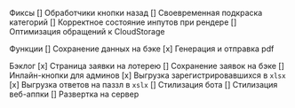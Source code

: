 Фиксы
[] Обработчики кнопки назад
[] Своевременная подкраска категорий
[] Корректное состояние инпутов при рендере
[] Оптимизация обращений к CloudStorage

Функции
[] Сохранение данных на бэке
[x] Генерация и отправка pdf

Бэклог
[x] Страница заявки на лотерею
[] Сохранение заявок на бэке
[] Инлайн-кнопки для админов
[x] Выгрузка зарегистрировавшихся в `xlsx`
[x] Выгрузка ответов на паззл в `xslx`
[] Стилизация бота
[] Стилизация веб-аппки
[] Развертка на сервер
